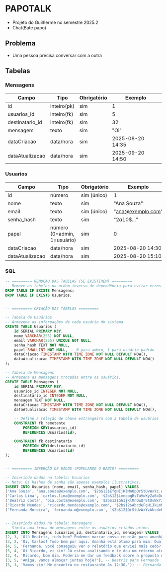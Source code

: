 # PAPOTALK
- Projeto do Guilherme no semestre 2025.2
- Chat(Bate papo)

## Problema
- Uma pessoa precisa conversar com a outra
## Tabelas
### Mensagens
| Campo			        | Tipo		    | Obrigatório 	| Exemplo 			            |
|-----------------------|---------------|---------------|-------------------------------|
| id			        | inteiro(pk)	| sim		    | 1	  			                |
| usuarios_id		    | inteiro(fk)	| sim		    | 5	  			                |  
| destinatario_id	    | inteiro(fk)	| sim		    | 32	  			            |
| mensagem		        | texto		    | sim		    | "Oi"	  	                    |
| dataCriacao		    | data/hora	    | sim           | 2025-08-20 14:35		        |
| dataAtualizacao	    | data/hora	    | sim		    | 2025-09-20 14:50              |

### Usuarios
| Campo           | Tipo                          | Obrigatório | Exemplo            |
|-----------------|-------------------------------|-------------|--------------------|
| id              | número                        | sim (único) | 1                  |
| nome            | texto                         | sim         | "Ana Souza"        |
| email           | texto                         | sim (único) | "ana@exemplo.com"  |
| senha_hash      | texto                         | sim         | "$2a$10$..."       |
| papel           | número (0=admin, 1=usuário)   | sim         | 0                  |
| dataCriacao     | data/hora                     | sim         | 2025-08-20 14:30   |
| dataAtualizacao | data/hora                     | sim         | 2025-08-20 15:10   |

### SQL

```sql
-- ========= REMOÇÃO DAS TABELAS (SE EXISTIREM) =========
-- Remove as tabelas na ordem inversa de dependência para evitar erros.
DROP TABLE IF EXISTS Mensagens;
DROP TABLE IF EXISTS Usuarios;


-- ========= CRIAÇÃO DAS TABELAS =========

-- Tabela de Usuários
-- Armazena as informações de cada usuário do sistema.
CREATE TABLE Usuarios (
    id SERIAL PRIMARY KEY,
    nome VARCHAR(255) NOT NULL,
    email VARCHAR(255) UNIQUE NOT NULL,
    senha_hash TEXT NOT NULL,
    papel SMALLINT NOT NULL, -- 0 para admin, 1 para usuário padrão
    dataCriacao TIMESTAMP WITH TIME ZONE NOT NULL DEFAULT NOW(),
    dataAtualizacao TIMESTAMP WITH TIME ZONE NOT NULL DEFAULT NOW()
);

-- Tabela de Mensagens
-- Armazena as mensagens trocadas entre os usuários.
CREATE TABLE Mensagens (
    id SERIAL PRIMARY KEY,
    usuarios_id INTEGER NOT NULL,
    destinatario_id INTEGER NOT NULL,
    mensagem TEXT NOT NULL,
    dataCriacao TIMESTAMP WITH TIME ZONE NOT NULL DEFAULT NOW(),
    dataAtualizacao TIMESTAMP WITH TIME ZONE NOT NULL DEFAULT NOW(),

    -- Define a relação de chave estrangeira com a tabela de usuários
    CONSTRAINT fk_remetente
        FOREIGN KEY(usuarios_id)
        REFERENCES Usuarios(id),

    CONSTRAINT fk_destinatario
        FOREIGN KEY(destinatario_id)
        REFERENCES Usuarios(id)
);


-- ========= INSERÇÃO DE DADOS (POPULANDO O BANCO) =========

-- Inserindo dados na tabela: Usuarios
-- Nota: Os hashes de senha são apenas exemplos ilustrativos.
INSERT INTO Usuarios (nome, email, senha_hash, papel) VALUES
('Ana Souza', 'ana.souza@exemplo.com', '$2b$12$EfgHIjKlMnOpQrStUvWxYz.A1b2c3d4e5f6g7h8i9j0k', 0), -- Admin (ID: 1)
('Carlos Lima', 'carlos.lima@exemplo.com', '$2b$12$LmnopqRsTuVwXyZaBcDeFg.H1i2j3k4l5m6n7o8p9q0r', 1), -- Usuário (ID: 2)
('Beatriz Costa', 'bia.costa@exemplo.com', '$2b$12$GhIjKlMnOwQrStUvWxYz.A1b2c3d4e5f6g7h8i9j0k', 1),  -- Usuário (ID: 3)
('Ricardo Mendes', 'ricardo.mendes@exemplo.com', '$2b$12$AbcdeFgHiJkLmNoPqRsTu.V1w2x3y4z5a6b7c8d9e0f', 1),-- Usuário (ID: 4)
('Fernanda Moreira', 'fernanda.m@exemplo.com', '$2b$12$QrStUvWxYzAbcdeFgHiJk.L1m2n3o4p5q6r7s8t9u0v', 1); -- Usuário (ID: 5)


-- Inserindo dados na tabela: Mensagens
-- Simula uma troca de mensagens entre os usuários criados acima.
INSERT INTO Mensagens (usuarios_id, destinatario_id, mensagem) VALUES
(2, 3, 'Olá Beatriz, tudo bem? Podemos marcar nossa reunião para amanhã?'), -- Carlos para Beatriz
(3, 2, 'Oi, Carlos! Tudo bem por aqui. Amanhã está ótimo para mim. Qual horário?'), -- Beatriz para Carlos
(4, 5, 'Fernanda, você conseguiu ver o relatório que enviei mais cedo?'), -- Ricardo para Fernanda
(5, 4, 'Oi Ricardo, vi sim! Já estou analisando e te dou um retorno até o fim da tarde.'), -- Fernanda para Ricardo
(2, 4, 'Ricardo, bom dia. Poderia me dar um feedback sobre a proposta de projeto, por favor?'), -- Carlos para Ricardo
(3, 5, 'Amiga, vamos almoçar juntas hoje?'), -- Beatriz para Fernanda
(5, 3, 'Vamos sim! Me encontra no restaurante às 12:30.'); -- Fernanda para Beatriz

